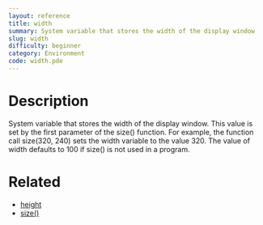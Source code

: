 ```yaml
---
layout: reference
title: width
summary: System variable that stores the width of the display window
slug: width
difficulty: beginner
category: Environment
code: width.pde
---
```


# Description

System variable that stores the width of the display window. This value is set by the first parameter of the size() function. For example, the function call size(320, 240) sets the width variable to the value 320. The value of width defaults to 100 if size() is not used in a program.
# Related

- [height](height.html)
- [size()](size.html)
